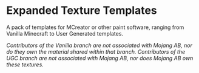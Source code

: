 # Expanded Texture Templates
A pack of templates for MCreator or other paint software, ranging from Vanilla Minecraft to User Generated templates. 

*Contributors of the Vanilla branch are not associated with Mojang AB, nor do they own the material shared within that branch. 
Contributors of the UGC branch are not associated with Mojang AB, nor does Mojang AB own these textures.*
